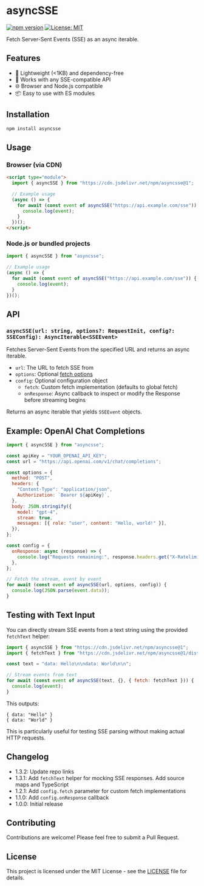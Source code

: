 # asyncSSE

[![npm version](https://img.shields.io/npm/v/asyncsse.svg)](https://www.npmjs.com/package/asyncsse)
[![License: MIT](https://img.shields.io/badge/License-MIT-yellow.svg)](https://opensource.org/licenses/MIT)

Fetch Server-Sent Events (SSE) as an async iterable.

## Features

- 🚀 Lightweight (<1KB) and dependency-free
- 🔄 Works with any SSE-compatible API
- 🌐 Browser and Node.js compatible
- 📦 Easy to use with ES modules

## Installation

```bash
npm install asyncsse
```

## Usage

### Browser (via CDN)

```html
<script type="module">
  import { asyncSSE } from "https://cdn.jsdelivr.net/npm/asyncsse@1";

  // Example usage
  (async () => {
    for await (const event of asyncSSE("https://api.example.com/sse")) {
      console.log(event);
    }
  })();
</script>
```

### Node.js or bundled projects

```javascript
import { asyncSSE } from "asyncsse";

// Example usage
(async () => {
  for await (const event of asyncSSE("https://api.example.com/sse")) {
    console.log(event);
  }
})();
```

## API

### `asyncSSE(url: string, options?: RequestInit, config?: SSEConfig): AsyncIterable<SSEEvent>`

Fetches Server-Sent Events from the specified URL and returns an async iterable.

- `url`: The URL to fetch SSE from
- `options`: Optional [fetch options](https://developer.mozilla.org/en-US/docs/Web/API/fetch#parameters)
- `config`: Optional configuration object
  - `fetch`: Custom fetch implementation (defaults to global fetch)
  - `onResponse`: Async callback to inspect or modify the Response before streaming begins

Returns an async iterable that yields `SSEEvent` objects.

## Example: OpenAI Chat Completions

```javascript
import { asyncSSE } from "asyncsse";

const apiKey = "YOUR_OPENAI_API_KEY";
const url = "https://api.openai.com/v1/chat/completions";

const options = {
  method: "POST",
  headers: {
    "Content-Type": "application/json",
    Authorization: `Bearer ${apiKey}`,
  },
  body: JSON.stringify({
    model: "gpt-4",
    stream: true,
    messages: [{ role: "user", content: "Hello, world!" }],
  }),
};

const config = {
  onResponse: async (response) => {
    console.log("Requests remaining:", response.headers.get("X-Ratelimit-Remaining-Requests"));
  },
};

// Fetch the stream, event by event
for await (const event of asyncSSE(url, options, config)) {
  console.log(JSON.parse(event.data));
}
```

## Testing with Text Input

You can directly stream SSE events from a text string using the provided `fetchText` helper:

```javascript
import { asyncSSE } from "https://cdn.jsdelivr.net/npm/asyncsse@1";
import { fetchText } from "https://cdn.jsdelivr.net/npm/asyncsse@1/dist/fetchtext.js";

const text = "data: Hello\n\ndata: World\n\n";

// Stream events from text
for await (const event of asyncSSE(text, {}, { fetch: fetchText })) {
  console.log(event);
}
```

This outputs:

```
{ data: "Hello" }
{ data: "World" }
```

This is particularly useful for testing SSE parsing without making actual HTTP requests.

## Changelog

- 1.3.2: Update repo links
- 1.3.1: Add `fetchText` helper for mocking SSE responses. Add source maps and TypeScript
- 1.2.1: Add `config.fetch` parameter for custom fetch implementations
- 1.1.0: Add `config.onResponse` callback
- 1.0.0: Initial release

## Contributing

Contributions are welcome! Please feel free to submit a Pull Request.

## License

This project is licensed under the MIT License - see the [LICENSE](LICENSE) file for details.
